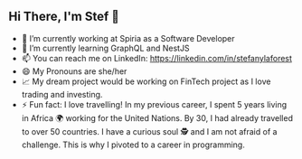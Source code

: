 

## Hi There, I'm Stef 🧚


- 🔭 I’m currently working at Spiria as a Software Developer
- 🌱 I’m currently learning GraphQL and NestJS
- 📫 You can reach me on LinkedIn: https://linkedin.com/in/stefanylaforest
- 😄 My Pronouns are she/her
- 📈 My dream project would be working on FinTech project as I love trading and investing.
- ⚡ Fun fact: I love travelling! In my previous career, I spent 5 years living in Africa 🌍 working for the United Nations. By 30, I had already travelled to over 50 countries. I have a curious soul 🕵️‍ and I am not afraid of a challenge. This is why I pivoted to a career in programming. 

<!--
**stefanylaforest/stefanylaforest** is a ✨ _special_ ✨ repository because its `README.md` (this file) appears on your GitHub profile.

Here are some ideas to get you started:

- 🔭 I’m currently working at Spiria as a Software Developer
- 🌱 I’m currently learning GraphQL with Apollo client and NestJS
- 📫 How to reach me: LinkedIn: https://linkedin.com/in/stefanylaforest
- 😄 Pronouns: She/Her
- ⚡ Fun fact: I love travelling! In my previous career, I spent 5 years living in Africa 🌍 working for the United Nations. By 30, I had already travelled to over 50 countries. I have a curious soul and I am not afraid of a challenge hence why I pivoted to programming 🕵️‍♀️
-->
